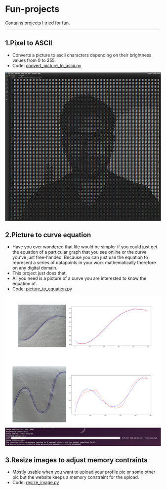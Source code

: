 # Fun-projects
Contains projects I tried for fun.
___

## 1.Pixel to ASCII<br>
- Converts a picture to ascii characters depending on their brightness values from 0 to 255.
- Code: [convert_picture_to_ascii.py](./convert_picture_to_ascii.py)

![ascii](./images/ascii_me.png)

## 2.Picture to curve equation <br>
- Have you ever wondered that life would be simpler if you could just get the equation of a particular graph that you see online or the curve you've just free-handed. Because you can just use the equation to represent a series of datapoints in your work mathematically therefore on any digital domain. 
- This project just does that.
- All you need is a picture of a curve you are interested to know the equation of.
- Code: [picture_to_equation.py](./picture_to_equation.py)

![picture to mathematical equation](./images/curve_fit.png)
![Example output of the curve fit equation](./images/curve_fit2.png)

## 3.Resize images to adjust memory contraints <br>
- Mostly usable when you want to upload your profile pic or some other pic but the website keeps a memory constraint for the upload.
- Code: [resize_image.py](./resize_image.py)
